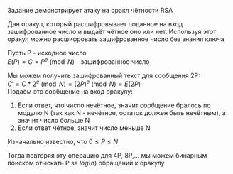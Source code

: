 Задание демонстрирует атаку на оракл чётности RSA

Дан оракул, который расшифровывает поданное на вход зашифрованное число и выдаёт чётное оно или нет. Используя этот оракул можно расшифровать зашифрованное число без знания ключа

Пусть P - исходное число   
$E(P) = C = P^e \pmod N$ - зашифрованное число 

Мы можем получить зашифрованный текст для сообщения 2P:  
$C' = C * 2^e \pmod N = (2P)^e \pmod N = E(2P)$  
Подаём это сообщение на вход оракулу:
1. Если ответ, что число нечётное, значит сообщение бралось по модулю N (так как N - нечётное, остаток должен быть нечётным), а значит число больше N
2. Если ответ чётное, значит число меньше N

Изначально известно, что $0 \le P \le N$  

Тогда повторяя эту операцию для 4P, 8P,... мы можем бинарным поиском отыскать P за $log(n)$ обращений к оракулу
